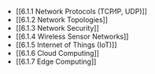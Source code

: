

- [[6.1.1 Network Protocols (TCP⁄IP, UDP)]]
- [[6.1.2 Network Topologies]]
- [[6.1.3 Network Security]]
- [[6.1.4 Wireless Sensor Networks]]
- [[6.1.5 Internet of Things (IoT)]]
- [[6.1.6 Cloud Computing]]
- [[6.1.7 Edge Computing]]
